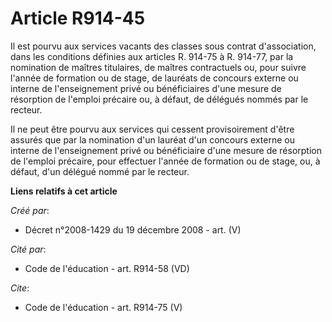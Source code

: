 # Article R914-45

Il est pourvu aux services vacants des classes sous contrat d'association, dans les conditions définies aux articles R.
914-75 à R. 914-77, par la nomination de maîtres titulaires, de maîtres contractuels ou, pour suivre l'année de formation ou
de stage, de lauréats de concours externe ou interne de l'enseignement privé ou bénéficiaires d'une mesure de résorption de
l'emploi précaire ou, à défaut, de délégués nommés par le recteur. 

Il ne peut être pourvu aux services qui cessent provisoirement d'être assurés que par la nomination d'un lauréat d'un
concours externe ou interne de l'enseignement privé ou bénéficiaire d'une mesure de résorption de l'emploi précaire, pour
effectuer l'année de formation ou de stage, ou, à défaut, d'un délégué nommé par le recteur.

**Liens relatifs à cet article**

_Créé par_:

  - Décret n°2008-1429 du 19 décembre 2008 - art. (V)

_Cité par_:

  - Code de l'éducation - art. R914-58 (VD)

_Cite_:

  - Code de l'éducation - art. R914-75 (V)
